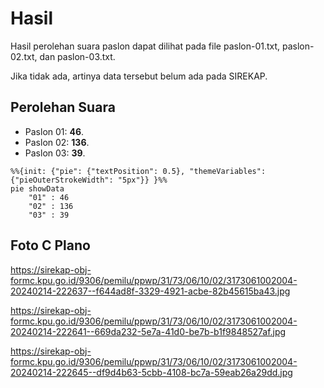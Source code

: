 # Hasil

Hasil perolehan suara paslon dapat dilihat pada file paslon-01.txt, paslon-02.txt, dan paslon-03.txt.

Jika tidak ada, artinya data tersebut belum ada pada SIREKAP.

## Perolehan Suara

 * Paslon 01: **46**.
 * Paslon 02: **136**.
 * Paslon 03: **39**.

```mermaid
%%{init: {"pie": {"textPosition": 0.5}, "themeVariables": {"pieOuterStrokeWidth": "5px"}} }%%
pie showData
    "01" : 46
    "02" : 136
    "03" : 39
```
## Foto C Plano

https://sirekap-obj-formc.kpu.go.id/9306/pemilu/ppwp/31/73/06/10/02/3173061002004-20240214-222637--f644ad8f-3329-4921-acbe-82b45615ba43.jpg

https://sirekap-obj-formc.kpu.go.id/9306/pemilu/ppwp/31/73/06/10/02/3173061002004-20240214-222641--669da232-5e7a-41d0-be7b-b1f9848527af.jpg

https://sirekap-obj-formc.kpu.go.id/9306/pemilu/ppwp/31/73/06/10/02/3173061002004-20240214-222645--df9d4b63-5cbb-4108-bc7a-59eab26a29dd.jpg
